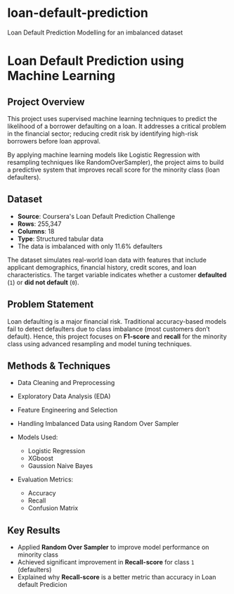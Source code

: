 # loan-default-prediction
Loan Default Prediction Modelling for an imbalanced dataset
# Loan Default Prediction using Machine Learning

## Project Overview

This project uses supervised machine learning techniques to predict the likelihood of a borrower defaulting on a loan. 
It addresses a critical problem in the financial sector; reducing credit risk by identifying high-risk borrowers before loan approval.

By applying machine learning models like Logistic Regression with resampling techniques like RandomOverSampler), the project aims to build a predictive system that improves recall score for the minority class (loan defaulters).


## Dataset

- **Source**: Coursera's Loan Default Prediction Challenge
- **Rows**: 255,347  
- **Columns**: 18  
- **Type**: Structured tabular data
- The data is imbalanced with only 11.6% defaulters

The dataset simulates real-world loan data with features that include applicant demographics, financial history, credit scores, and loan characteristics. The target variable indicates whether a customer **defaulted** (`1`) or **did not default** (`0`).


## Problem Statement

Loan defaulting is a major financial risk. Traditional accuracy-based models fail to detect defaulters due to class imbalance (most customers don’t default). Hence, this project focuses on **F1-score** and **recall** for the minority class using advanced resampling and model tuning techniques.


##  Methods & Techniques

- Data Cleaning and Preprocessing
- Exploratory Data Analysis (EDA)
- Feature Engineering and Selection
- Handling Imbalanced Data using Random Over Sampler

- Models Used:
  - Logistic Regression
  - XGboost
  - Gaussion Naive Bayes

- Evaluation Metrics:
  - Accuracy
  - Recall
  - Confusion Matrix


##  Key Results

- Applied **Random Over Sampler** to improve model performance on minority class
- Achieved significant improvement in **Recall-score** for class `1` (defaulters)
- Explained why **Recall-score** is a better metric than accuracy in Loan default Predicion
